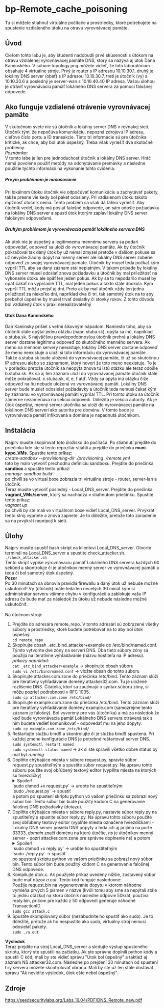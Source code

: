 # bp-Remote_cache_poisoning

Tu si môžete stiahnuť virtuálne počítače a prostriedky, ktoré potrebujete na spustenie vzdialeného útoku na otravu vyrovnávacej pamäte.

## Úvod
Cieľom tohto labu je, aby študenti nadobudli prvé skúsenosti s útokom na otravu vzdialenej vyrovnávacej pamäte DNS, ktorý sa nazýva aj útok Dana Kaminského. V súbore topology.png môžete vidieť, že toto laboratórium obsahuje 4 virtuálne stroje. Prvý je router s IP adresou 10.10.30.1, druhý je lokálny DNS server (obeť) s IP adresou 10.10.30.7, tretí je útočník (vy) s 10.10.30.6 a posledný je server-wan s 10.10.40.40 IP adresa. Vašou úlohou je otráviť vyrovnávaciu pamäť lokálneho DNS servera za pomoci falošnej odpovede.

## Ako funguje vzdialené otrávenie vyrovnávacej pamäte
V skutočnom svete nie sú útočník a lokálny server DNS v rovnakej sieti. Útočník tým, že nepočúva komunikáciu, nepozná zdrojovú IP adresu, cieľové číslo portu a ID transakcie. Tieto tri informácie sú pre útočníka kritické, ak chce, aby bol útok úspešný. Treba však vyriešiť dva skutočné problémy.  <br />
*Poznámka:* <br />
V tomto labe je len pre jednoduchosť útočník a lokálny DNS server. Hráč nemá povolené použiť metódy na odchytávanie premávky a následne použitie týchto informácií na vykonanie tohto cvičenia.
##### Prvým problémom je načasovanie
Pri lokálnom útoku útočník vie odpočúvať komunikáciu a zachytávať pakety, takže presne vie kedy bol paket odoslaný. Pri vzdialenom útoku takúto mpžnosť útočník nemá. Tento problém sa však dá ľahko vyriešiť. Aby útočník vedel, kedy má poslať falošné odpovede, on sám odošle požiadavku na lokálny DNS server a spustí útok ktorým zaplaví lokálny DNS server falošnými odpoveďami.
##### Druhým problémom je vyrovnávacia pamäť lokálneho servera DNS
Ak útok nie je úspešný a legitímnemu mennému serveru sa podarí odpovedať, odpoveď sa uloží do vyrovnávacej pamäte. Ak by útočník pokračoval tak daný útok by už nemal zmysel pretože v ďalšom pokuse sa už nevyšle žiadny dopyt na menný server ale lokálny DNS server zoberie odpoveď zo svojej vyrovnávacej pamäte. Útočník by musel teda počkať kým vyprší TTL aby sa daný záznam stal neplatným. V takom prípade by lokálny DNS server musel odoslať znova požiadavku a útočník by mal príležitosť na vykonanie útoku ale opäť len jeden pokus. Ak by sa to nepodarilo musel by opäť čakať na vypršanie TTL, mal jeden pokus a takto stále dookola. Kým vyprší TTL môžu prejsť aj dni. Preto ak by mal útočník vždy len jednu príležitosť za niekoľko dni, napríklad dva či tri, tak samotný útok na to aby prebehol úspešne by musel trvať desiatky či stovky rokov. Z tohto dôvodu bol vzdialený útok v praxi nerealizovateľný 

#### Útok Dana Kaminského
Dan Kaminsky prišiel s veľmi šikovným nápadom. Namiesto toho, aby sa útočník stále opýtal jednu otázku (napr. stuba.sk), opýta sa inú, napríklad a.stuba.sk. S najväčšou pravdepodobnosťou útočník prehrá a lokálny DNS server dostane legitímnu odpoveď zo skutočného menného servera. Ak meno na mennom servery neexistuje, lokálny DNS server dostane odpoveď že meno neexistuje a uloží si túto informáciu do vyrovnávacej pamäte. Takže a.stuba.sk bude uložená do vyrovnávacej pamäte, či už so skutočnou IP adresou alebo so záznamom, ktorý hovorí že toto meno neexistuje. To je v poriadku pretože útočník sa neopýta znova tú istú otázku ale teraz odošle b.stuba.sk. Ak sa aj ten záznam uloží do vyrovnávacej pamäte útočník stále môže pokračovať, c.stuba.sk, d, e, f atď. Vždy sa opýta inú otázku čiže odpoveď na ňu nebude uložená vo vyrovnávacej pamäti. Lokálny DNS server bude musieť odosielať požiadavky a útočník teda nemusí čakať kým by záznamu vo vyrovnávacej pamäti vypršal TTL. Pri tomto útoku sa útočník zámerne nezameriava na sekciu odpovedí. Dôležitá je sekcia autority. Ak je útok úspešný, menný server útočníka sa uloží do vyrovnávacej pamäte na lokálnom DNS serveri ako autorita pre doménu. V tomto bode je vyrovnávacia pamäť infikovaná a doména je napadnutá útočníkom.
## Inštalácia
Najprv musíte skopírovať toto úložisko do počítača. Po stiahnutí prejdite do priečinka kde ste si tento repozitár stiahli a prejdite do priečinka **muni-kypo_VMs**. Spustite tento príkaz:
<br />
*create-sandbox --provisioning-dir ./provisioning ./remote.yml*
<br />
toto by malo vytvoriť prechodnú definíciu sandboxu. Prejdite do priečinka **sandbox** a spustite tento príkaz:
<br />
*manage-sandbox build*
<br />
po chvíli sa vo virtual boxe zobrazia tri virtuálne stroje - router, server-lan a útočník.
<br />
Teraz musíte vytvoriť posledný - Local_DNS_server. Prejdite do priečinka **vagrant_VMs/server**, ktorý sa nachádza v stiahnutom priečinku. Spustite tento príkaz:
<br />
*vagrant up*
<br />
po chvíli by ste mali vo virtuálnom boxe vidieť Local_DNS_server. Prvýkrát tento stroj vypnete a znova zapnete. Je to dôležité, pretože toto zariadenie sa na prvýkrát nepripojí k sieti.

## Úlohy
Najprv musíte spustiť bash skript na klientovi Local_DNS_server. Otvorte terminál na Local_DNS_server a spustite check_attacker.sh. <br />
`./check_attacker.sh` <br />
Tento skript vypíše vyrovnávaciu pamäť Lokálneho DNS servera každých 60 sekúnd a skontroluje či je útočníkov menný server vo vyrovnávacej pamäti a teda či bol samotný útok úspešný. <br /> 
**Pozor** <br />
Po 30 minútach sa obnovia pravidlá firewallu a daný útok už nebude možné uskutočniť! Vy (útočník) máte teda len necelých 30 minút kým si administrátor serveru všimne chybu v konfigurácii a zablokuje vašu IP adresu čo bude mať za následok že útoku už nebude následne možné uskutočniť. 
<br /><br />
Na útočnom stroji:
1. Prejdite do adresára remote_repo. V tomto adresári sú zobrazené všetky súbory a prostriedky, ktoré budete potrebovať na to aby bol útok úspešný. <br />
    `cd remote_repo`
2. Skopírujte obsah _etc_bind_attacker+example do /etc/bind/named.conf. Týmto vytvoríte dve zóny na serveri DNS. Oba tieto súbory zóny sa použijú na iteratívne vyhľadávanie (názvu hostiteľa na IP adresu). <br />
    *príkazy napríklad:* <br />
    `cat _etc_bind_attacker+example` -> skopírujte obsah súboru <br />
    `sudo vi /etc/bind/named.conf` -> vložte obsah do tohto súboru
3. Skopírujte attacker.com.zone do priečinka /etc/bind. Tento záznam slúži pre iteratívny vyhľadávanie domény attacker32.com. Tu je uložené rozlíšenie DNS. Čitatelia, ktorí sa zaujímajú o syntax súboru zóny, si môžu pozrieť podrobnosti v RFC 1035. <br />
    `sudo cp attacker.com.zone /etc/bind/`
4. Skopírujte example.com.zone do priečinka /etc/bind. Tento záznam slúži pre iteratívny vyhľadávanie domény example.com (samozrejme tento záznam je falošný). Bol vyvorený pre vás (útočníka) a má za následok že keď bude vyrovnávacia pamäť Lokálneho DNS servera otrávená tak s ním budete vedieť komunikovať - odpovedať mu na jeho dopyty. <br />
    `sudo cp example.com.zone /etc/bind/`
5. Reštartujte službu bind9 a skontrolujte či je služba bind9 spustená. Pri každej zmene konfigurácie DNS je potrebné reštartovať server DNS. <br />
    `sudo systemctl restart named` <br />
    `sudo systemctl status named` -> ak si ste spravili všetko dobre status by mal byt *running* <br />
6. Doplňte chýbajúce miesta v súbore request.py, spravte súbor request.py spustiteľným a spustite súbor request.py. Na úpravu tohto súboru použite svoj obľúbený textový editor (vyplňte miesta na ktorých sú hviezdičky) 
    <details>
    <summary>Spoiler!</summary>
    <br />
        ip = IP(dst='&lt;ip_addr Local_DNS_server&gt;', src='&lt;ip_addr attacker&gt;') <br />
        udp = UDP(dport= &lt;DNS&gt; , sport= &lt;any between 1024-65535&gt;, chksum=0)
    <br />
    </details>
    `sudo chmod +x request.py` -> urobte ho spustiteľným <br />
    `sudo ./request.py` -> spustiť <br />a potom po spustení skriptu python vo vašom priečinku sa zobrazí nový súbor bin. Tento súbor bin bude použitý kódom C na generovanie falošnej DNS požiadavky (dotazu). <br />
7. Doplňte chýbajúce miesta v súbore reply.py, nastavte súbor reply.py na spustiteľný a spustite súbor reply.py. Na úpravu tohto súboru použite svoj obľúbený textový editor (vyplňte miesta označené hviezdičkami - Lokálny DNS server posiela DNS popyty a teda ich aj prijíma na porte 33333, *domain* značí doménu na ktorú útočíte, *ns* je útočníkov menný server - pozri attacker.com.zone pre správne doplnenie ns) a potom <br />
    <details>
    <summary>Spoiler!</summary>
    <br />
        domain = 'example.com' -> pretože na tú útočíte <br />
        ns = 'ns.attacker32.com' -> menný server (NS) attacker32, útočníkov  <br /> 
        <br />
        ip = IP(dst='&lt;ip_addr Local_DNS_server&gt;', src='&lt;ip_addr server-wan&gt;') <br />
        udp = UDP(dport= &lt;33333&gt; , sport= &lt;DNS&gt;, chksum=0)
    <br />
    </details>
    `sudo chmod +x reply.py` -> urobte ho spustiteľným <br />
    `sudo ./reply.py` -> spustiť <br /> 
    po spustení skriptu python vo vašom priečinku sa zobrazí nový súbor bin. Tento súbor bin bude použitý kódom C na generovanie falošnej DNS odpovede. <br />
8. Kompilujte útok.c. Ak použijete príkaz uvedený nižšie, zostavený súbor bude mať názov *a.out*. Tento kód funguje nasledovne: <br />
   Použije request.bin na vygenerovanie dopytu v ktorom náhodne vymieňa prvých 5 písmen v názve (kvôli tomu aby sme sa nepýtali stále tú jednu otázku) na ktorú útočník následne odpovie 50krát, používa reply.bin, pričom pre každú z 50 odpovedí generuje náhodné TransactionID. <br />
    `sudo gcc attack.c`
9. Spustite skompilovaný súbor (nezabudnite ho spustiť ako sudo). Je to dôležité, pretože ak ho nespustíte ako sudo, virtuálny stroj nemusí odosielať pakety. <br />
    `sudo ./a.out` <br />

**Výsledok** <br />
Teraz prejdite na stroj Local_DNS_server a sledujte výstup spusteného skriptu, ktorý ste spustili na začiatku. Ak ste správne doplnili python kódy a spustili C kód, mali by ste vidieť správu "Útok bol úspešný" a taktiež aj záznam NS attacker32.com. Následne po prejdení 30 minútach od spustení hry servera môžete skontrolovať obranu. Mali by ste už len stále dostávať správu "Ak nevidíte výsledok, útok ešte nebol úspešný".

## Zdroje
https://seedsecuritylabs.org/Labs_16.04/PDF/DNS_Remote_new.pdf
